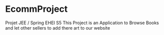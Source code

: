 # EcommProject
Projet JEE / Spring EHEI S5
This Project is an Application to Browse Books and let other sellers to add there art to our website 

